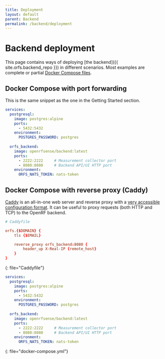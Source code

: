 ```yaml
---
title: Deployment
layout: default
parent: Backend
permalink: /backend/deployment
---
```


# Backend deployment
This page contains ways of deploying [the backend]({{ site.orfs.backend_repo }}) in different scenarios. Most examples are complete or partial [Docker Compose files](https://docs.docker.com/compose/compose-file/).

## Docker Compose with port forwarding
This is the same snippet as the one in the Getting Started section.

```yaml
services:
  postgresql:
    image: postgres:alpine
    ports:
      - 5432:5432
    environment:
      POSTGRES_PASSWORD: postgres
  
  orfs_backend:
    image: openrfsense/backend:latest
    ports:
      - 2222:2222     # Measurement collector port
      - 8080:8080     # Backend API/UI HTTP port
    environment:
      ORFS_NATS_TOKEN: nats-token
```

## Docker Compose with reverse proxy (Caddy)
[Caddy](https://caddyserver.com/) is an all-in-one web server and reverse proxy with a [very accessible configuration format](https://caddyserver.com/docs/caddyfile). It can be useful to proxy requests (both HTTP and TCP) to the OpenRF backend.

```conf
# Caddyfile

orfs.{$DOMAIN} {
    tls {$EMAIL}

    reverse_proxy orfs_backend:8080 {
        header_up X-Real-IP {remote_host}
    }
}
```
{: file="Caddyfile"}

```yaml
services:
  postgresql:
    image: postgres:alpine
    ports:
      - 5432:5432
    environment:
      POSTGRES_PASSWORD: postgres
  
  orfs_backend:
    image: openrfsense/backend:latest
    ports:
      - 2222:2222     # Measurement collector port
      - 8080:8080     # Backend API/UI HTTP port
    environment:
      ORFS_NATS_TOKEN: nats-token
```
{: file="docker-compose.yml"}